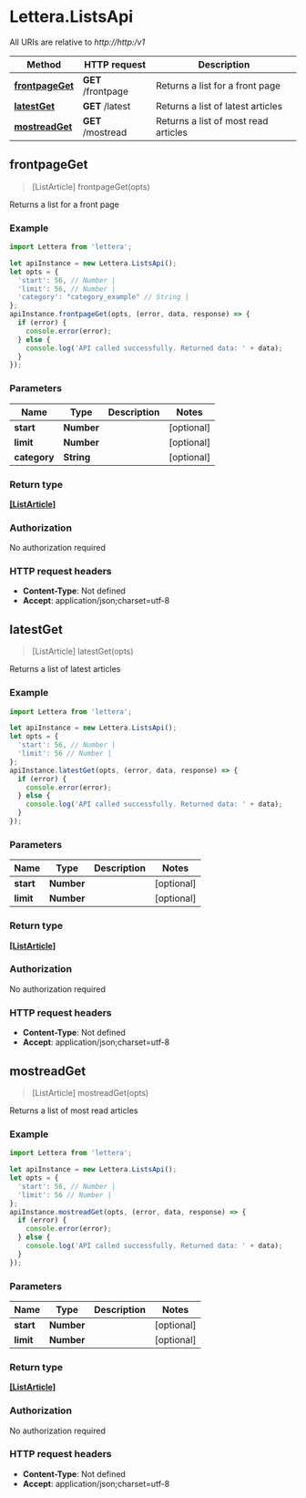 # Lettera.ListsApi

All URIs are relative to *http://http:/v1*

Method | HTTP request | Description
------------- | ------------- | -------------
[**frontpageGet**](ListsApi.md#frontpageGet) | **GET** /frontpage | Returns a list for a front page
[**latestGet**](ListsApi.md#latestGet) | **GET** /latest | Returns a list of latest articles
[**mostreadGet**](ListsApi.md#mostreadGet) | **GET** /mostread | Returns a list of most read articles



## frontpageGet

> [ListArticle] frontpageGet(opts)

Returns a list for a front page

### Example

```javascript
import Lettera from 'lettera';

let apiInstance = new Lettera.ListsApi();
let opts = {
  'start': 56, // Number | 
  'limit': 56, // Number | 
  'category': "category_example" // String | 
};
apiInstance.frontpageGet(opts, (error, data, response) => {
  if (error) {
    console.error(error);
  } else {
    console.log('API called successfully. Returned data: ' + data);
  }
});
```

### Parameters


Name | Type | Description  | Notes
------------- | ------------- | ------------- | -------------
 **start** | **Number**|  | [optional] 
 **limit** | **Number**|  | [optional] 
 **category** | **String**|  | [optional] 

### Return type

[**[ListArticle]**](ListArticle.md)

### Authorization

No authorization required

### HTTP request headers

- **Content-Type**: Not defined
- **Accept**: application/json;charset=utf-8


## latestGet

> [ListArticle] latestGet(opts)

Returns a list of latest articles

### Example

```javascript
import Lettera from 'lettera';

let apiInstance = new Lettera.ListsApi();
let opts = {
  'start': 56, // Number | 
  'limit': 56 // Number | 
};
apiInstance.latestGet(opts, (error, data, response) => {
  if (error) {
    console.error(error);
  } else {
    console.log('API called successfully. Returned data: ' + data);
  }
});
```

### Parameters


Name | Type | Description  | Notes
------------- | ------------- | ------------- | -------------
 **start** | **Number**|  | [optional] 
 **limit** | **Number**|  | [optional] 

### Return type

[**[ListArticle]**](ListArticle.md)

### Authorization

No authorization required

### HTTP request headers

- **Content-Type**: Not defined
- **Accept**: application/json;charset=utf-8


## mostreadGet

> [ListArticle] mostreadGet(opts)

Returns a list of most read articles

### Example

```javascript
import Lettera from 'lettera';

let apiInstance = new Lettera.ListsApi();
let opts = {
  'start': 56, // Number | 
  'limit': 56 // Number | 
};
apiInstance.mostreadGet(opts, (error, data, response) => {
  if (error) {
    console.error(error);
  } else {
    console.log('API called successfully. Returned data: ' + data);
  }
});
```

### Parameters


Name | Type | Description  | Notes
------------- | ------------- | ------------- | -------------
 **start** | **Number**|  | [optional] 
 **limit** | **Number**|  | [optional] 

### Return type

[**[ListArticle]**](ListArticle.md)

### Authorization

No authorization required

### HTTP request headers

- **Content-Type**: Not defined
- **Accept**: application/json;charset=utf-8

